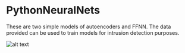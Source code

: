 # PythonNeuralNets
 These are two simple models of autoencoders and FFNN. The data provided can be used to train models for intrusion detection purposes.

 ![alt text](https://github.com/robertoiuliano98/PythonNeuralNets/blob/main/Preview/AER_SCAMBIO_G_TO_R.png)
